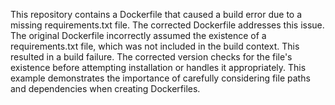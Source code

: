 This repository contains a Dockerfile that caused a build error due to a missing requirements.txt file. The corrected Dockerfile addresses this issue.  The original Dockerfile incorrectly assumed the existence of a requirements.txt file, which was not included in the build context. This resulted in a build failure. The corrected version checks for the file's existence before attempting installation or handles it appropriately. This example demonstrates the importance of carefully considering file paths and dependencies when creating Dockerfiles.
